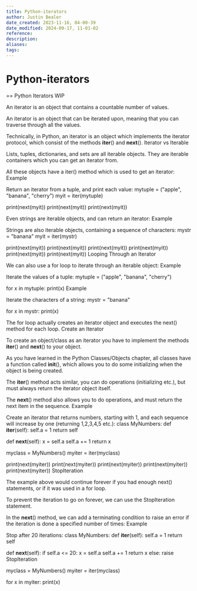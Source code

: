 ```yaml
---
title: Python-iterators
author: Justin Bealer
date_created: 2023-11-16, 04-00-39
date_modified: 2024-09-17, 11-01-02
reference: 
description: 
aliases: 
tags: 
---
```

# Python-iterators
== Python Iterators WIP

An iterator is an object that contains a countable number of values.

An iterator is an object that can be iterated upon, meaning that you can traverse through all the values.

Technically, in Python, an iterator is an object which implements the iterator protocol, which consist of the methods __iter__() and __next__().
Iterator vs Iterable

Lists, tuples, dictionaries, and sets are all iterable objects. They are iterable containers which you can get an iterator from.

All these objects have a iter() method which is used to get an iterator:
Example

Return an iterator from a tuple, and print each value:
mytuple = ("apple", "banana", "cherry")
myit = iter(mytuple)

print(next(myit))
print(next(myit))
print(next(myit))

Even strings are iterable objects, and can return an iterator:
Example

Strings are also iterable objects, containing a sequence of characters:
mystr = "banana"
myit = iter(mystr)

print(next(myit))
print(next(myit))
print(next(myit))
print(next(myit))
print(next(myit))
print(next(myit))
Looping Through an Iterator

We can also use a for loop to iterate through an iterable object:
Example

Iterate the values of a tuple:
mytuple = ("apple", "banana", "cherry")

for x in mytuple:
  print(x)
Example

Iterate the characters of a string:
mystr = "banana"

for x in mystr:
  print(x)

The for loop actually creates an iterator object and executes the next() method for each loop.
Create an Iterator

To create an object/class as an iterator you have to implement the methods __iter__() and __next__() to your object.

As you have learned in the Python Classes/Objects chapter, all classes have a function called __init__(), which allows you to do some initializing when the object is being created.

The __iter__() method acts similar, you can do operations (initializing etc.), but must always return the iterator object itself.

The __next__() method also allows you to do operations, and must return the next item in the sequence.
Example

Create an iterator that returns numbers, starting with 1, and each sequence will increase by one (returning 1,2,3,4,5 etc.):
class MyNumbers:
  def __iter__(self):
    self.a = 1
    return self

  def __next__(self):
    x = self.a
    self.a += 1
    return x

myclass = MyNumbers()
myiter = iter(myclass)

print(next(myiter))
print(next(myiter))
print(next(myiter))
print(next(myiter))
print(next(myiter))
StopIteration

The example above would continue forever if you had enough next() statements, or if it was used in a for loop.

To prevent the iteration to go on forever, we can use the StopIteration statement.

In the __next__() method, we can add a terminating condition to raise an error if the iteration is done a specified number of times:
Example

Stop after 20 iterations:
class MyNumbers:
  def __iter__(self):
    self.a = 1
    return self

  def __next__(self):
    if self.a <= 20:
      x = self.a
      self.a += 1
      return x
    else:
      raise StopIteration

myclass = MyNumbers()
myiter = iter(myclass)

for x in myiter:
  print(x)



